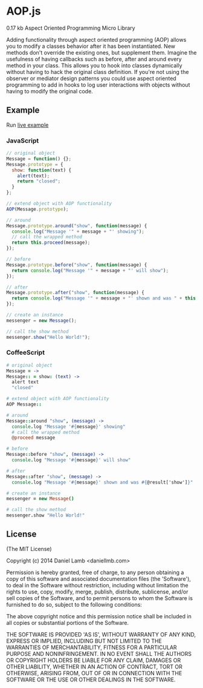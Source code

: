 # AOP.js

0.17 kb Aspect Oriented Programming Micro Library

Adding functionality through aspect oriented programming (AOP) allows you to modify a classes behavior after it has been instantiated. New methods don't override the existing ones, but supplement them. Imagine the usefulness of having callbacks such as before, after and around every method in your class. This allows you to hook into classes dynamically without having to hack the original class definition. If you're not using the observer or mediator design patterns you could use aspect oriented programming to add in hooks to log user interactions with objects without having to modify the original code.

## Example

Run [live example](http://jsfiddle.net/daniellmb/H2rvF/)

### JavaScript
```JavaScript
// original object
Message = function() {};
Message.prototype = {
  show: function(text) {
    alert(text);
    return "closed";
  }
};

// extend object with AOP functionality
AOP(Message.prototype);

// around
Message.prototype.around("show", function(message) {
  console.log("Message '" + message + "' showing");
  // call the wrapped method
  return this.proceed(message);
});

// before
Message.prototype.before("show", function(message) {
  return console.log("Message '" + message + "' will show");
});

// after
Message.prototype.after("show", function(message) {
  return console.log("Message '" + message + "' shown and was " + this.result['show']);
});

// create an instance
messenger = new Message();

// call the show method
messenger.show("Hello World!");
```

### CoffeeScript
```CoffeeScript
# original object
Message = ->
Message:: = show: (text) ->
  alert text
  "closed"

# extend object with AOP functionality
AOP Message::

# around
Message::around "show", (message) ->
  console.log "Message '#{message}' showing"
  # call the wrapped method
  @proceed message

# before
Message::before "show", (message) ->
  console.log "Message '#{message}' will show"

# after
Message::after "show", (message) ->
  console.log "Message '#{message}' shown and was #{@result['show']}"

# create an instance
messenger = new Message()

# call the show method
messenger.show "Hello World!"
```

## License 

(The MIT License)

Copyright (c) 2014 Daniel Lamb <daniellmb.com>

Permission is hereby granted, free of charge, to any person obtaining
a copy of this software and associated documentation files (the
'Software'), to deal in the Software without restriction, including
without limitation the rights to use, copy, modify, merge, publish,
distribute, sublicense, and/or sell copies of the Software, and to
permit persons to whom the Software is furnished to do so, subject to
the following conditions:

The above copyright notice and this permission notice shall be
included in all copies or substantial portions of the Software.

THE SOFTWARE IS PROVIDED 'AS IS', WITHOUT WARRANTY OF ANY KIND,
EXPRESS OR IMPLIED, INCLUDING BUT NOT LIMITED TO THE WARRANTIES OF
MERCHANTABILITY, FITNESS FOR A PARTICULAR PURPOSE AND NONINFRINGEMENT.
IN NO EVENT SHALL THE AUTHORS OR COPYRIGHT HOLDERS BE LIABLE FOR ANY
CLAIM, DAMAGES OR OTHER LIABILITY, WHETHER IN AN ACTION OF CONTRACT,
TORT OR OTHERWISE, ARISING FROM, OUT OF OR IN CONNECTION WITH THE
SOFTWARE OR THE USE OR OTHER DEALINGS IN THE SOFTWARE.
